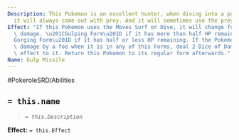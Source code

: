 ```yaml
---
Description: This Pokemon is an excellent hunter, when diving into a pool of water
  it will always come out with prey. And it will sometimes use the prey as a weapon.
Effect: "If this Pokemon uses the Moves Surf or Dive, it will change forms after dealing\
  \ damage. \u201CGulping Form\u201D if it has more than half HP remaining, \u201C\
  Gorging Form\u201D if it has half or less HP remaining. If the Pokemon is dealt\
  \ damage by a foe when it is in any of this Forms, deal 2 Dice of Damage and an\
  \ effect to it. Return this Pokemon to its regular form afterwards."
Name: Gulp Missile
---
```


#PokeroleSRD/Abilities

## `= this.name`

> *`= this.Description`*

**Effect:** `= this.Effect`